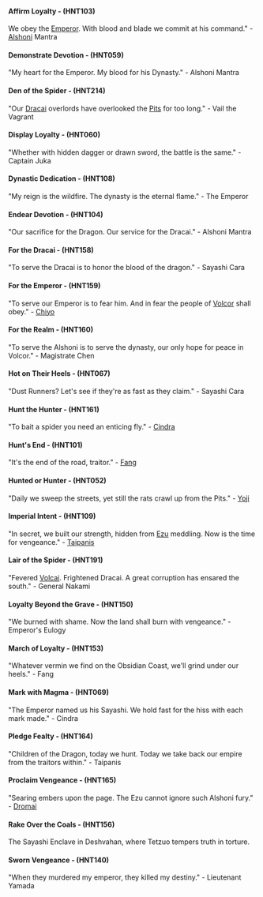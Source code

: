 #### Affirm Loyalty - (HNT103)
We obey the [Emperor](../heroes-of-rathe/emperor-about.md). With blood and blade we commit at his command." - [Alshoni](~Alshoni) Mantra

#### Demonstrate Devotion - (HNT059)
"My heart for the Emperor. My blood for his Dynasty." - Alshoni Mantra

#### Den of the Spider - (HNT214)
"Our [Dracai](~Dracai) overlords have overlooked the [Pits](../continents/rathe/pits/pits.md) for too long." - Vail the Vagrant

#### Display Loyalty - (HNT060)
"Whether with hidden dagger or drawn sword, the battle is the same." - Captain Juka

#### Dynastic Dedication - (HNT108)
"My reign is the wildfire. The dynasty is the eternal flame." - The Emperor

#### Endear Devotion - (HNT104)
"Our sacrifice for the Dragon. Our service for the Dracai." - Alshoni Mantra

#### For the Dracai - (HNT158)
"To serve the Dracai is to honor the blood of the dragon." - Sayashi Cara

#### For the Emperor - (HNT159)
"To serve our Emperor is to fear him. And in fear the people of [Volcor](../continents/rathe/volcor/volcor.md) shall obey." - [Chiyo](~Chiyo)

#### For the Realm - (HNT160)
"To serve the Alshoni is to serve the dynasty, our only hope for peace in Volcor." - Magistrate Chen

#### Hot on Their Heels - (HNT067)
"Dust Runners? Let's see if they're as fast as they claim." - Sayashi Cara

#### Hunt the Hunter - (HNT161)
"To bait a spider you need an enticing fly." - [Cindra](../heroes-of-rathe/cindra-about.md)

#### Hunt's End - (HNT101)
"It's the end of the road, traitor." - [Fang](../heroes-of-rathe/fang-about.md)

#### Hunted or Hunter - (HNT052)
"Daily we sweep the streets, yet still the rats crawl up from the Pits." - [Yoji](../heroes-of-rathe/yoji-about.md)

#### Imperial Intent - (HNT109)
"In secret, we built our strength, hidden from [Ezu](~Ezu) meddling. Now is the time for vengeance." - [Taipanis](../heroes-of-rathe/other.md#taipanis-dracai-of-judgement)

#### Lair of the Spider - (HNT191)
"Fevered [Volcai](~Volcai). Frightened Dracai. A great corruption has ensared the south." - General Nakami

#### Loyalty Beyond the Grave - (HNT150)
"We burned with shame. Now the land shall burn with vengeance." - Emperor's Eulogy

#### March of Loyalty - (HNT153)
"Whatever vermin we find on the Obsidian Coast, we'll grind under our heels." - Fang

#### Mark with Magma - (HNT069)
"The Emperor named us his Sayashi. We hold fast for the hiss with each mark made." - Cindra

#### Pledge Fealty - (HNT164)
"Children of the Dragon, today we hunt. Today we take back our empire from the traitors within." - Taipanis

#### Proclaim Vengeance - (HNT165)
"Searing embers upon the page. The Ezu cannot ignore such Alshoni fury." - [Dromai](../heroes-of-rathe/dromai-about.md)

#### Rake Over the Coals - (HNT156)
The Sayashi Enclave in Deshvahan, where Tetzuo tempers truth in torture.

#### Sworn Vengeance - (HNT140)
"When they murdered my emperor, they killed my destiny." - Lieutenant Yamada

